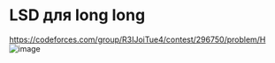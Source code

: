 # LSD для long long
https://codeforces.com/group/R3IJoiTue4/contest/296750/problem/H
![image](https://github.com/OrlovAlexey/Olympiad-programming/assets/33424589/e553c7e2-7dc4-407f-b101-6c9cc1913f64)
